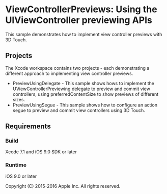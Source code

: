 # ViewControllerPreviews: Using the UIViewController previewing APIs

This sample demonstrates how to implement view controller previews with 3D Touch.

## Projects

The Xcode workspace contains two projects - each demonstrating a different approach to implementing view controller previews.

  * PreviewUsingDelegate - This sample shows hows to implement the UViewControllerPreviewing delegate to preview and commit view controllers, using preferredContentSize to show previews of different sizes.
  * PreviewUsingSegue - This sample shows how to configure an action segue to preview and commit view controllers using 3D Touch.

## Requirements

### Build

Xcode 7.1 and iOS 9.0 SDK or later

### Runtime

iOS 9.0 or later

Copyright (C) 2015-2016 Apple Inc. All rights reserved.